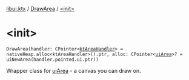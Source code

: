 [libui.ktx](../index.md) / [DrawArea](index.md) / [&lt;init&gt;](./-init-.md)

# &lt;init&gt;

`DrawArea(handler: CPointer<`[`ktAreaHandler`](../../libui/kt-area-handler/index.md)`> = nativeHeap.alloc<ktAreaHandler>().ptr, alloc: CPointer<`[`uiArea`](../../libui/ui-area.md)`>? = uiNewArea(handler.pointed.ui.ptr))`

Wrapper class for [uiArea](../../libui/ui-area.md) - a canvas you can draw on.

